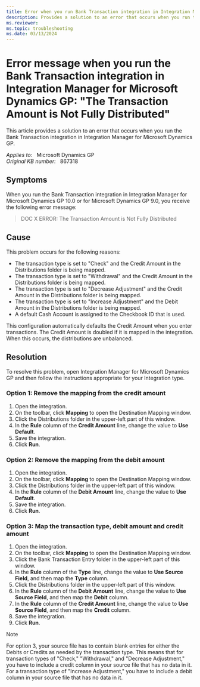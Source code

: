 ```yaml
---
title: Error when you run Bank Transaction integration in Integration Manager
description: Provides a solution to an error that occurs when you run the Bank Transaction integration in Integration Manager for Microsoft Dynamics GP.
ms.reviewer:
ms.topic: troubleshooting
ms.date: 03/13/2024
---
```

# Error message when you run the Bank Transaction integration in Integration Manager for Microsoft Dynamics GP: "The Transaction Amount is Not Fully Distributed"

This article provides a solution to an error that occurs when you run the Bank Transaction integration in Integration Manager for Microsoft Dynamics GP.

_Applies to:_ &nbsp; Microsoft Dynamics GP  
_Original KB number:_ &nbsp; 867318

## Symptoms

When you run the Bank Transaction integration in Integration Manager for Microsoft Dynamics GP 10.0 or for Microsoft Dynamics GP 9.0, you receive the following error message:

> DOC X ERROR: The Transaction Amount is Not Fully Distributed

## Cause

This problem occurs for the following reasons:

- The transaction type is set to "Check" and the Credit Amount in the Distributions folder is being mapped.
- The transaction type is set to "Withdrawal" and the Credit Amount in the Distributions folder is being mapped.
- The transaction type is set to "Decrease Adjustment" and the Credit Amount in the Distributions folder is being mapped.
- The transaction type is set to "Increase Adjustment" and the Debit Amount in the Distributions folder is being mapped.
- A default Cash Account is assigned to the Checkbook ID that is used.

This configuration automatically defaults the Credit Amount when you enter transactions. The Credit Amount is doubled if it is mapped in the integration. When this occurs, the distributions are unbalanced.

## Resolution

To resolve this problem, open Integration Manager for Microsoft Dynamics GP and then follow the instructions appropriate for your Integration type.

### Option 1: Remove the mapping from the credit amount  

1. Open the integration.
2. On the toolbar, click **Mapping** to open the Destination Mapping window.
3. Click the Distributions folder in the upper-left part of this window.
4. In the **Rule** column of the **Credit Amount** line, change the value to **Use Default**.
5. Save the integration.
6. Click **Run**.

### Option 2: Remove the mapping from the debit amount

1. Open the integration.
2. On the toolbar, click **Mapping** to open the Destination Mapping window.
3. Click the Distributions folder in the upper-left part of this window.
4. In the **Rule** column of the **Debit Amount** line, change the value to **Use Default**.
5. Save the integration.
6. Click **Run**.

### Option 3: Map the transaction type, debit amount and credit amount

1. Open the integration.
2. On the toolbar, click **Mapping** to open the Destination Mapping window.
3. Click the Bank Transaction Entry folder in the upper-left part of this window.
4. In the **Rule** column of the **Type** line, change the value to **Use Source Field**, and then map the **Type** column.
5. Click the Distributions folder in the upper-left part of this window.
6. In the **Rule** column of the **Debit Amount** line, change the value to **Use Source Field**, and then map the **Debit** column.
7. In the **Rule** column of the **Credit Amount** line, change the value to **Use Source Field**, and then map the **Credit** column.
8. Save the integration.
9. Click **Run**.

> [!NOTE]
> For option 3, your source file has to contain blank entries for either the Debits or Credits as needed by the transaction type. This means that for transaction types of "Check," "Withdrawal," and "Decrease Adjustment," you have to include a credit column in your source file that has no data in it. For a transaction type of "Increase Adjustment," you have to include a debit column in your source file that has no data in it.
